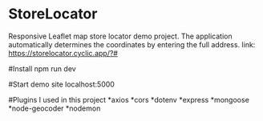 # StoreLocator
Responsive Leaflet map store locator demo project.
The application automatically determines the coordinates by entering the full address.
link: https://storelocator.cyclic.app/?#

#Install
npm run dev

#Start demo site
localhost:5000

#Plugins I used in this project
*axios
*cors
*dotenv
*express
*mongoose
*node-geocoder
*nodemon
